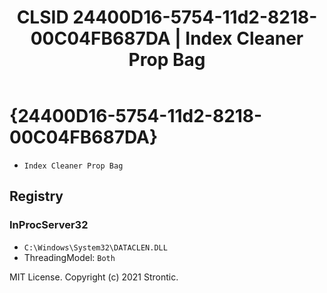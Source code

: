 ﻿---
title: "CLSID 24400D16-5754-11d2-8218-00C04FB687DA | Index Cleaner Prop Bag"
excerpt: What is COM-Object CLSID 24400D16-5754-11d2-8218-00C04FB687DA?
---

# {24400D16-5754-11d2-8218-00C04FB687DA}

* `Index Cleaner Prop Bag`

## Registry


### InProcServer32

* `C:\Windows\System32\DATACLEN.DLL`
* ThreadingModel: `Both`

MIT License. Copyright (c) 2021 Strontic.


